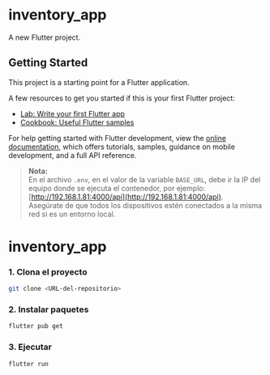 # inventory_app

A new Flutter project.

## Getting Started

This project is a starting point for a Flutter application.

A few resources to get you started if this is your first Flutter project:

- [Lab: Write your first Flutter app](https://docs.flutter.dev/get-started/codelab)
- [Cookbook: Useful Flutter samples](https://docs.flutter.dev/cookbook)

For help getting started with Flutter development, view the
[online documentation](https://docs.flutter.dev/), which offers tutorials,
samples, guidance on mobile development, and a full API reference.
> **Nota:**  
> En el archivo `.env`, en el valor de la variable `BASE_URL`, debe ir la IP del equipo donde se ejecuta el contenedor, por ejemplo: [http://192.168.1.81:4000/api](http://192.168.1.81:4000/api).  
> Asegúrate de que todos los dispositivos estén conectados a la misma red si es un entorno local.

# inventory_app

### 1. Clona el proyecto

```bash
git clone <URL-del-repositorio>
```

### 2. Instalar paquetes
```bash
flutter pub get
```

### 3. Ejecutar
```bash
flutter run
```